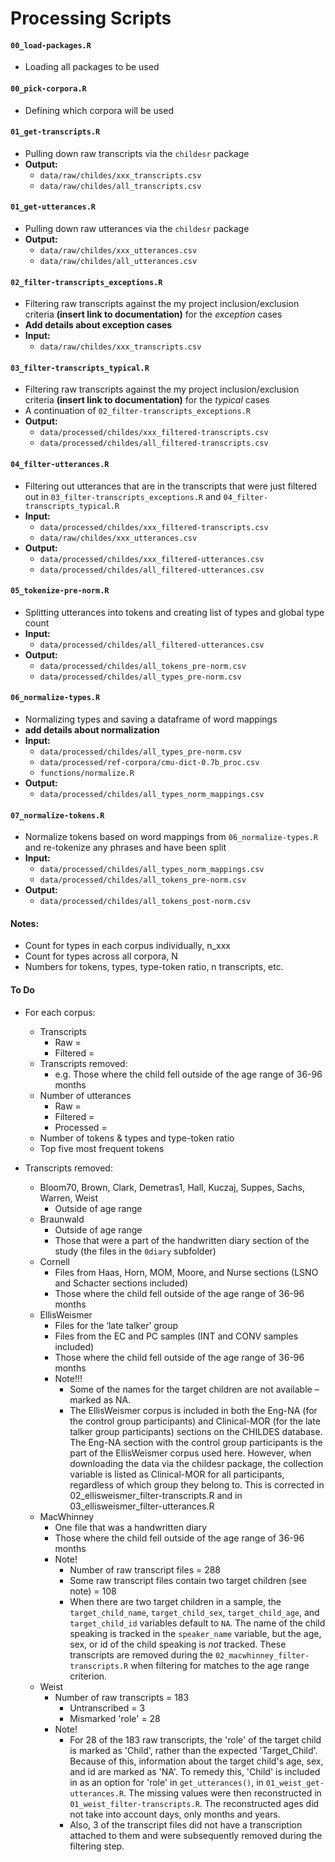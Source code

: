 
# Processing Scripts


#### `00_load-packages.R`
- Loading all packages to be used


#### `00_pick-corpora.R`
- Defining which corpora will be used 


#### `01_get-transcripts.R`
- Pulling down raw transcripts via the `childesr` package
- **Output:**
    + `data/raw/childes/xxx_transcripts.csv`
    + `data/raw/childes/all_transcripts.csv`
    

#### `01_get-utterances.R`
- Pulling down raw utterances via the `childesr` package
- **Output:**
    + `data/raw/childes/xxx_utterances.csv`
    + `data/raw/childes/all_utterances.csv`


#### `02_filter-transcripts_exceptions.R`
- Filtering raw transcripts against the my project inclusion/exclusion criteria **(insert link to documentation)** for the *exception* cases
- **Add details about exception cases**
- **Input:**
    + `data/raw/childes/xxx_transcripts.csv`
    

#### `03_filter-transcripts_typical.R`
- Filtering raw transcripts against the my project inclusion/exclusion criteria **(insert link to documentation)** for the *typical* cases
- A continuation of `02_filter-transcripts_exceptions.R`
- **Output:**
    + `data/processed/childes/xxx_filtered-transcripts.csv`
    + `data/processed/childes/all_filtered-transcripts.csv`
    
    
#### `04_filter-utterances.R`
- Filtering out utterances that are in the transcripts that were just filtered out in `03_filter-transcripts_exceptions.R` and `04_filter-transcripts_typical.R`
- **Input:**
    + `data/processed/childes/xxx_filtered-transcripts.csv`
    + `data/raw/childes/xxx_utterances.csv`
- **Output:**
    + `data/processed/childes/xxx_filtered-utterances.csv`
    + `data/processed/childes/all_filtered-utterances.csv`


#### `05_tokenize-pre-norm.R`
- Splitting utterances into tokens and creating list of types and global type count
- **Input:**
    + `data/processed/childes/all_filtered-utterances.csv`
- **Output:**
    + `data/processed/childes/all_tokens_pre-norm.csv`
    + `data/processed/childes/all_types_pre-norm.csv`


#### `06_normalize-types.R`
- Normalizing types and saving a dataframe of word mappings
- **add details about normalization**
- **Input:**
    + `data/processed/childes/all_types_pre-norm.csv`
    + `data/processed/ref-corpora/cmu-dict-0.7b_proc.csv`
    + `functions/normalize.R`
- **Output:**
    + `data/processed/childes/all_types_norm_mappings.csv`


#### `07_normalize-tokens.R`
- Normalize tokens based on word mappings from `06_normalize-types.R` and re-tokenize any phrases and have been split
- **Input:**
    + `data/processed/childes/all_types_norm_mappings.csv`
    + `data/processed/childes/all_tokens_pre-norm.csv`
- **Output:**
    + `data/processed/childes/all_tokens_post-norm.csv`




#### Notes:
* Count for types in each corpus individually, n_xxx
* Count for types across all corpora, N
* Numbers for tokens, types, type-token ratio, n transcripts, etc.

#### To Do
* For each corpus:
    * Transcripts
        + Raw =
        + Filtered = 
    * Transcripts removed:
        + e.g. Those where the child fell outside of the age range of 36-96 months
    * Number of utterances
        + Raw = 
        + Filtered = 
        + Processed = 
    * Number of tokens & types and type-token ratio
    * Top five most frequent tokens

* Transcripts removed:
    + Bloom70, Brown, Clark, Demetras1, Hall, Kuczaj, Suppes, Sachs, Warren, Weist
        + Outside of age range
    + Braunwald
        + Outside of age range
        + Those that were a part of the handwritten diary section of the study
        (the files in the `0diary` subfolder)
    + Cornell
        + Files from Haas, Horn, MOM, Moore, and Nurse sections (LSNO and
        Schacter sections included)
        + Those where the child fell outside of the age range of 36-96 months
    + EllisWeismer
        + Files for the ‘late talker’ group
        + Files from the EC and PC samples (INT and CONV samples included)
        + Those where the child fell outside of the age range of 36-96 months
        + Note!!!
            + Some of the names for the target children are not available – marked
            as NA.
            + The EllisWeismer corpus is included in both the Eng-NA (for the
            control group participants) and Clinical-MOR (for the late talker group
            participants) sections on the CHILDES database. The Eng-NA section with
            the control group participants is the part of the EllisWeismer corpus
            used here. However, when downloading the data via the childesr package,
            the collection variable is listed as Clinical-MOR for all participants,
            regardless of which group they belong to. This is corrected in
            02_ellisweismer_filter-transcripts.R and in
            03_ellisweismer_filter-utterances.R
    + MacWhinney
        + One file that was a handwritten diary
        + Those where the child fell outside of the age range of 36-96 months
        + Note! 
            + Number of raw transcript files = 288
            + Some raw transcript files contain two target children (see note) = 108
            + When there are two target children in a sample, the
            `target_child_name`, `target_child_sex`, `target_child_age`, and
            `target_child_id` variables default to `NA`. The name of the child
            speaking is tracked in the `speaker_name` variable, but the age, sex, or
            id of the child speaking is *not* tracked. These transcripts are removed
            during the `02_macwhinney_filter-transcripts.R` when filtering for
            matches to the age range criterion.
    + Weist
        + Number of raw transcripts = 183
            + Untranscribed = 3
            + Mismarked 'role' = 28
        + Note!
            + For 28 of the 183 raw transcripts, the 'role' of the target child is
            marked as 'Child', rather than the expected 'Target_Child'. Because of
            this, information about the target child's age, sex, and id are marked
            as 'NA'. To remedy this, 'Child' is included in as an option for 'role'
            in `get_utterances()`, in `01_weist_get-utterances.R`. The missing
            values were then reconstructed in `01_weist_filter-transcripts.R`. The
            reconstructed ages did not take into account days, only months and
            years.
            + Also, 3 of the transcript files did not have a transcription attached
            to them and were subsequently removed during the filtering step.

    
